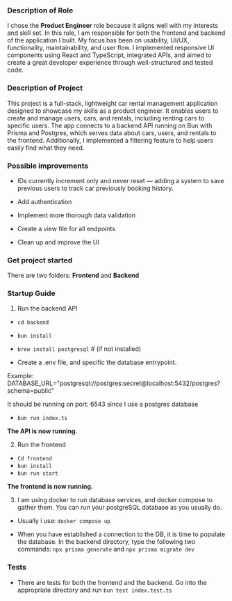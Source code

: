 <h3>Description of Role</h3>
I chose the <strong>Product Engineer</strong> role because it aligns well with my interests and skill set. In this role, I am responsible for both the frontend and backend of the application I built. My focus has been on usability, UI/UX, functionality, maintainability, and user flow. I implemented responsive UI components using React and TypeScript, integrated APIs, and aimed to create a great developer experience through well-structured and tested code.

<h3>Description of Project</h3>
This project is a full-stack, lightweight car rental management application designed to showcase my skills as a product engineer. It enables users to create and manage users, cars, and rentals, including renting cars to specific users. The app connects to a backend API running on Bun with Prisma and Postgres, which serves data about cars, users, and rentals to the frontend. Additionally, I implemented a filtering feature to help users easily find what they need.

<h3>Possible improvements</h3>

- IDs currently increment only and never reset — adding a system to save previous users to track car previously booking history.

- Add authentication

- Implement more thorough data validation

- Create a view file for all endpoints

- Clean up and improve the UI

<h3>Get project started</h3>
There are two folders: <strong>Frontend</strong> and <strong>Backend</strong>

<h3>Startup Guide</h3>

1. Run the backend API

- `cd backend`

- `bun install`

- `brew install postgresql` # (if not installed)

- Create a .env file, and specific the database entrypoint.

Example: DATABASE_URL="postgresql://postgres:secret@localhost:5432/postgres?schema=public"

It should be running on port: 6543 since I use a postgres database

- `bun run index.ts`

<strong>The API is now running.</strong>

2.  Run the frontend

- `Cd frontend`
- `bun install`
- `bun run start`

<strong>The frontend is now running. </strong>

3.  I am using docker to run database services, and docker compose to gather them. You can run your postgreSQL database as you usually do.

- Usually i use:
  `docker compose up`

- When you have established a connection to the DB, it is time to populate the database. In the backend directory, type the following two commands:
  `npx prisma generate` and `npx prisma migrate dev`

<h3>Tests</h3>

- There are tests for both the frontend and the backend. Go into the appropriate directory and run `bun test index.test.ts`
